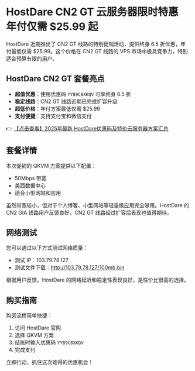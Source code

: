 # HostDare CN2 GT 云服务器限时特惠 年付仅需 $25.99 起

HostDare 近期推出了 CN2 GT 线路的特别促销活动，提供终身 6.5 折优惠，年付最低仅需 $25.99。这个价格在 CN2 GT 线路的 VPS 市场中极具竞争力，特别适合预算有限的用户。

## HostDare CN2 GT 套餐亮点

- **超值优惠**：使用优惠码 `YY89C8XKQV` 可享终身 6.5 折
- **稳定线路**：CN2 GT 线路近期已完成扩容升级
- **超低价格**：年付方案最低仅需 $25.99
- **支付便捷**：支持支付宝和微信支付

👉 [【点击查看】2025年最新 HostDare优惠码及特价云服务器方案汇总](https://bit.ly/hostdare)

## 套餐详情

本次促销的 QKVM 方案提供以下配置：
- 50Mbps 带宽
- 美西数据中心
- 适合小型网站和应用

虽然带宽较小，但对于个人博客、小型网站等轻量级应用完全够用。HostDare 的 CN2 GIA 线路用户反馈良好，CN2 GT 线路经过扩容后表现也值得期待。

## 网络测试

您可以通过以下方式测试网络质量：
- 测试 IP：103.79.78.127
- 测试文件下载：http://103.79.78.127/100mb.bin

根据用户反馈，HostDare 的网络延迟和稳定性表现良好，是性价比很高的选择。

## 购买指南

购买流程简单快捷：
1. 访问 HostDare 官网
2. 选择 QKVM 方案
3. 结账时输入优惠码 `YY89C8XKQV`
4. 完成支付

立即行动，抓住这次难得的优惠机会！